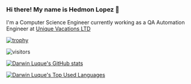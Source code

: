 ### Hi there! My name is Hedmon Lopez 👋

I'm a Computer Science  Engineer currently working as a QA Automation Engineer at [Unique Vacations LTD](https://www.linkedin.com/company/unique-vacations-ltd-/mycompany/)


[![trophy](https://github-profile-trophy.vercel.app/?username=hedmon84&theme=onedark&count_private=true)](https://github.com/ryo-ma/github-profile-trophy)

![visitors](https://visitor-badge.glitch.me/badge?page_id=hedmon84)

[![Darwin Luque's GitHub stats](https://github-readme-stats.vercel.app/api?username=hedmon84&show_icons=true&theme=synthwave&count_private=true)](https://github.com/hedmon84)

[![Darwin Luque's Top Used Languages](https://github-readme-stats.vercel.app/api/top-langs/?username=hedmon84&layout=compact&theme=radical&count_private=true)](https://github.com/hedmon84)
